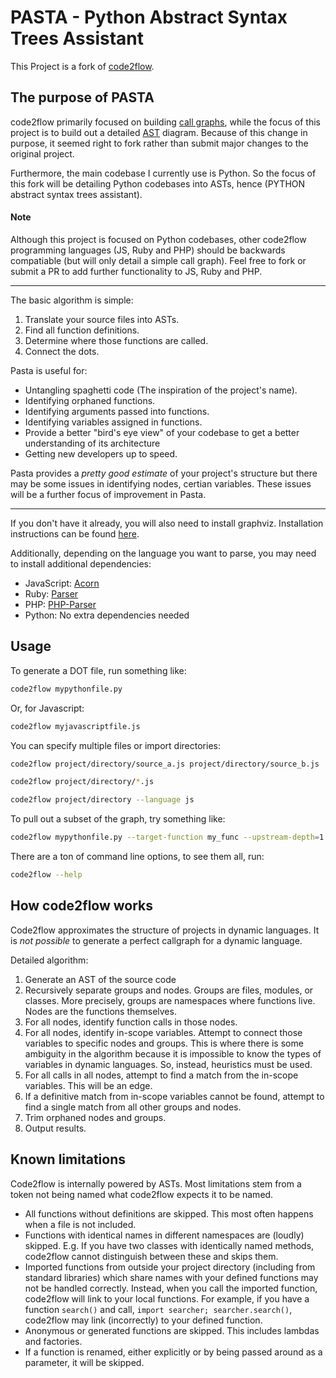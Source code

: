 # PASTA - Python Abstract Syntax Trees Assistant

This Project is a fork of [code2flow](https://github.com/scottrogowski/code2flow).

## The purpose of PASTA

code2flow primarily focused on building [call graphs](https://en.wikipedia.org/wiki/Call_graph), while the focus of this project is to build out a detailed [AST](https://en.wikipedia.org/wiki/Abstract_syntax_tree) diagram. Because of this change in purpose, it seemed right to fork rather than submit major changes to the original project.

Furthermore, the main codebase I currently use is Python. So the focus of this fork will be detailing Python codebases into ASTs, hence (PYTHON abstract syntax trees assistant).

#### Note

Although this project is focused on Python codebases, other code2flow programming languages (JS, Ruby and PHP) should be backwards compatiable (but will only detail a simple call graph). Feel free to fork or submit a PR to add further functionality to JS, Ruby and PHP.

---

The basic algorithm is simple:

1. Translate your source files into ASTs.
1. Find all function definitions.
1. Determine where those functions are called.
1. Connect the dots. 

Pasta is useful for:
- Untangling spaghetti code (The inspiration of the project's name).
- Identifying orphaned functions.
- Identifying arguments passed into functions.
- Identifying variables assigned in functions.
- Provide a better "bird's eye view" of your codebase to get a better     understanding of its architecture 
- Getting new developers up to speed.

Pasta provides a *pretty good estimate* of your project's structure but there may be some issues in identifying nodes, certian variables. These issues will be a further focus of improvement in Pasta.

---

If you don't have it already, you will also need to install graphviz. Installation instructions can be found [here](https://graphviz.org/download/).

Additionally, depending on the language you want to parse, you may need to install additional dependencies:
- JavaScript: [Acorn](https://www.npmjs.com/package/acorn)
- Ruby: [Parser](https://github.com/whitequark/parser)
- PHP: [PHP-Parser](https://github.com/nikic/PHP-Parser)
- Python: No extra dependencies needed

Usage
-----

To generate a DOT file, run something like:

```bash
code2flow mypythonfile.py
```

Or, for Javascript:

```bash
code2flow myjavascriptfile.js
```

You can specify multiple files or import directories:

```bash
code2flow project/directory/source_a.js project/directory/source_b.js
```

```bash
code2flow project/directory/*.js
```

```bash
code2flow project/directory --language js
```

To pull out a subset of the graph, try something like:

```bash
code2flow mypythonfile.py --target-function my_func --upstream-depth=1 --downstream-depth=1
```


There are a ton of command line options, to see them all, run:

```bash
code2flow --help
```

How code2flow works
------------

Code2flow approximates the structure of projects in dynamic languages. It is *not possible* to generate a perfect callgraph for a dynamic language. 

Detailed algorithm:

1. Generate an AST of the source code
2. Recursively separate groups and nodes. Groups are files, modules, or classes. More precisely, groups are namespaces where functions live. Nodes are the functions themselves.
3. For all nodes, identify function calls in those nodes.
4. For all nodes, identify in-scope variables. Attempt to connect those variables to specific nodes and groups. This is where there is some ambiguity in the algorithm because it is impossible to know the types of variables in dynamic languages. So, instead, heuristics must be used.
5. For all calls in all nodes, attempt to find a match from the in-scope variables. This will be an edge.
6. If a definitive match from in-scope variables cannot be found, attempt to find a single match from all other groups and nodes.
7. Trim orphaned nodes and groups.
8. Output results.


Known limitations
-----------------

Code2flow is internally powered by ASTs. Most limitations stem from a token not being named what code2flow expects it to be named.

* All functions without definitions are skipped. This most often happens when a file is not included.
* Functions with identical names in different namespaces are (loudly) skipped. E.g. If you have two classes with identically named methods, code2flow cannot distinguish between these and skips them.
* Imported functions from outside your project directory (including from standard libraries) which share names with your defined functions may not be handled correctly. Instead, when you call the imported function, code2flow will link to your local functions. For example, if you have a function `search()` and call, `import searcher; searcher.search()`, code2flow may link (incorrectly) to your defined function.
* Anonymous or generated functions are skipped. This includes lambdas and factories.
* If a function is renamed, either explicitly or by being passed around as a parameter, it will be skipped.




